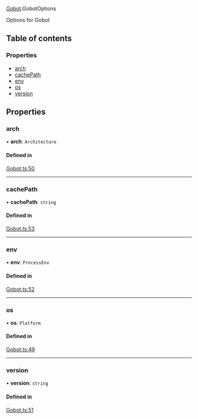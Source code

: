 [Gobot](../modules/Gobot.md).GobotOptions

Options for Gobot

## Table of contents

### Properties

- [arch](Gobot.GobotOptions.md#arch)
- [cachePath](Gobot.GobotOptions.md#cachepath)
- [env](Gobot.GobotOptions.md#env)
- [os](Gobot.GobotOptions.md#os)
- [version](Gobot.GobotOptions.md#version)

## Properties

### arch

• **arch**: `Architecture`

#### Defined in

[Gobot.ts:50](https://github.com/benallfree/gobot/blob/v1.0.0-alpha.21/src/Gobot.ts#L50)

___

### cachePath

• **cachePath**: `string`

#### Defined in

[Gobot.ts:53](https://github.com/benallfree/gobot/blob/v1.0.0-alpha.21/src/Gobot.ts#L53)

___

### env

• **env**: `ProcessEnv`

#### Defined in

[Gobot.ts:52](https://github.com/benallfree/gobot/blob/v1.0.0-alpha.21/src/Gobot.ts#L52)

___

### os

• **os**: `Platform`

#### Defined in

[Gobot.ts:49](https://github.com/benallfree/gobot/blob/v1.0.0-alpha.21/src/Gobot.ts#L49)

___

### version

• **version**: `string`

#### Defined in

[Gobot.ts:51](https://github.com/benallfree/gobot/blob/v1.0.0-alpha.21/src/Gobot.ts#L51)
